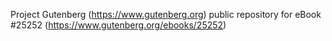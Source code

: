 Project Gutenberg (https://www.gutenberg.org) public repository for eBook #25252 (https://www.gutenberg.org/ebooks/25252)
